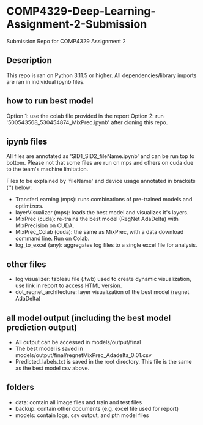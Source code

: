 # COMP4329-Deep-Learning-Assignment-2-Submission
 Submission Repo for COMP4329 Assignment 2

## Description
This repo is ran on Python 3.11.5 or higher. 
All dependencies/library imports are ran in individual ipynb files. 

## how to run best model
Option 1: use the colab file provided in the report
Option 2: run '500543568_530454874_MixPrec.ipynb' after cloning this repo.

## ipynb files
All files are annotated as 'SID1_SID2_fileName.ipynb' and can be run top to bottom.
Please not that some files are run on mps and others on cuda due to the team's machine limitation.

Files to be explained by 'fileName' and device  usage annotated in brackets ('') below:
- TransferLearning (mps): runs combinations of pre-trained models and optimizers.
- layerVisualizer (mps): loads the best model and visualizes it's layers.
- MixPrec (cuda): re-trains the best model (RegNet AdaDelta) with MixPrecision on CUDA.
- MixPrec_Colab (cuda): the same as MixPrec, with a data download command line. Run on Colab.
- log_to_excel (any): aggregates log files to a single excel file for analysis.

## other files
- log visualizer: tableau file (.twb) used to create dynamic visualization, use link in report to access HTML version.
- dot_regnet_architecture: layer visualization of the best model (regnet AdaDelta)

## all model output (including the best model prediction output)
- All output can be accessed in models/output/final
- The best model is saved in models/output/final/regnetMixPrec_Adadelta_0.01.csv
- Predicted_labels.txt is saved in the root directory. This file is the same as the best model csv above.

## folders
- data: contain all image files and train and test files
- backup: contain other documents (e.g. excel file used for report)
- models: contain logs, csv output, and pth model files